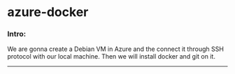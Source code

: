 # azure-docker

### Intro:

We are gonna create a Debian VM in Azure and the connect it through SSH protocol with our local machine. Then we will install docker and git on it.

<hr>

